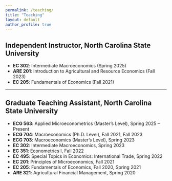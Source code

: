 ```yaml
---
permalink: /teaching/
title: "Teaching"
layout: default
author_profile: true
---
```


## Independent Instructor, North Carolina State University
- **EC 302**: Intermediate Macroeconomics (Spring 2025)  
- **ARE 201**: Introduction to Agricultural and Resource Economics (Fall 2023)  
- **EC 205**: Fundamentals of Economics (Fall 2021)  

---

## Graduate Teaching Assistant, North Carolina State University
- **ECG 563**: Applied Microeconometrics (Master’s Level), Spring 2025 – Present  
- **ECG 704**: Macroeconomics (Ph.D. Level), Fall 2021, Fall 2023  
- **ECG 703**: Macroeconomics (Master’s Level), Spring 2023  
- **EC 302**: Intermediate Macroeconomics, Spring 2023  
- **EC 351**: Econometrics I, Fall 2022  
- **EC 495**: Special Topics in Economics: International Trade, Spring 2022  
- **EC 201**: Principles of Microeconomics, Fall 2021  
- **EC 205**: Fundamentals of Economics, Fall 2020, Spring 2021  
- **ARE 321**: Agricultural Financial Management, Spring 2020  
